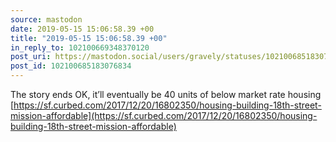 ```yaml
---
source: mastodon
date: 2019-05-15 15:06:58.39 +00
title: "2019-05-15 15:06:58.39 +00"
in_reply_to: 102100669348370120
post_uri: https://mastodon.social/users/gravely/statuses/102100685183076834
post_id: 102100685183076834
---
```

The story ends OK, it’ll eventually be 40 units of below market rate housing [https://sf.curbed.com/2017/12/20/16802350/housing-building-18th-street-mission-affordable](https://sf.curbed.com/2017/12/20/16802350/housing-building-18th-street-mission-affordable)


